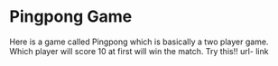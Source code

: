 # Pingpong Game

Here is a game called Pingpong which is basically a two player game. Which player will score 10 at first will win the match. Try this!!
url- link
